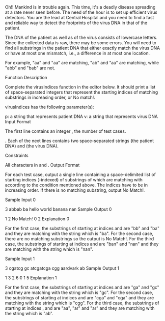 Oh!! Mankind is in trouble again. This time, it's a deadly disease spreading at a rate never seen before. The need of the hour is to set up efficient virus detectors. You are the lead at Central Hospital and you need to find a fast and reliable way to detect the footprints of the virus DNA in that of the patient.

The DNA of the patient as well as of the virus consists of lowercase letters. Since the collected data is raw, there may be some errors. You will need to find all substrings in the patient DNA that either exactly match the virus DNA or have at most one mismatch, i.e., a difference in at most one location.

For example, "aa" and "aa" are matching, "ab" and "aa" are matching, while "abb" and "bab" are not.

Function Description

Complete the virusIndices function in the editor below. It should print a list of space-separated integers that represent the starting indices of matching substrings in increasing order, or No match!.

virusIndices has the following parameter(s):

p: a string that represents patient DNA
v: a string that represents virus DNA
Input Format

The first line contains an integer , the number of test cases.

. Each of the next  lines contains two space-separated strings  (the patient DNA) and  (the virus DNA).

Constraints

All characters in  and .
Output Format

For each test case, output a single line containing a space-delimited list of starting indices (-indexed) of substrings of  which are matching with  according to the condition mentioned above. The indices have to be in increasing order. If there is no matching substring, output No Match!.

Sample Input 0

3
abbab ba
hello world
banana nan
Sample Output 0

1 2
No Match!
0 2
Explanation 0

For the first case, the substrings of  starting at indices  and  are "bb" and "ba" and they are matching with the string  which is "ba".
For the second case, there are no matching substrings so the output is No Match!.
For the third case, the substrings of  starting at indices  and  are "ban" and "nan" and they are matching with the string  which is "nan".

Sample Input 1

3
cgatcg gc
atcgatcga cgg
aardvark ab
Sample Output 1

1 3
2 6
0 1 5
Explanation 1

For the first case, the substrings of  starting at indices  and  are "ga" and "gc" and they are matching with the string  which is "gc".
For the second case, the substrings of  starting at indices  and  are "cga" and "cga" and they are matching with the string  which is "cgg".
For the third case, the substrings of  starting at indices ,  and  are "aa", "ar" and "ar" and they are matching with the string  which is "ab".